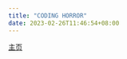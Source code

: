 ```yaml
---
title: "CODING HORROR"
date: 2023-02-26T11:46:54+08:00
---
```


[主页](https://blog.codinghorror.com/)
